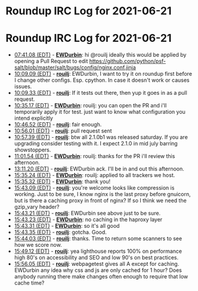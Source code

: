 # Roundup IRC Log for 2021-06-21 #
# Roundup IRC Log for 2021-06-21
* <a href="#07:41.08" id="07:41.08">07:41.08 (EDT)</a> - __[EWDurbin](https://github.com/EWDurbin)__: hi @rouilj ideally this would be applied by opening a Pull Request to edit <https://github.com/python/psf-salt/blob/master/salt/bugs/config/nginx.conf.jinja>
* <a href="#10:09.09" id="10:09.09">10:09.09 (EDT)</a> - __[rouilj](https://github.com/rouilj)__: EWDurbin,  I want to try it on roundup first before I change other configs. Esp. cpython. In case it doesn't work or causes issues.
* <a href="#10:09.33" id="10:09.33">10:09.33 (EDT)</a> - __[rouilj](https://github.com/rouilj)__: If it tests out there, then yup it goes in as a pull request.
* <a href="#10:35.17" id="10:35.17">10:35.17 (EDT)</a> - __[EWDurbin](https://github.com/EWDurbin)__: rouilj: you can open the PR and i'll temporarily apply it for test. just want to know what configuration you intend explicitly
* <a href="#10:46.52" id="10:46.52">10:46.52 (EDT)</a> - __[rouilj](https://github.com/rouilj)__: fair enough.
* <a href="#10:56.01" id="10:56.01">10:56.01 (EDT)</a> - __[rouilj](https://github.com/rouilj)__: pull request sent
* <a href="#10:57.39" id="10:57.39">10:57.39 (EDT)</a> - __[rouilj](https://github.com/rouilj)__: btw all 2.1.0b1 was released saturday. If you are upgrading consider testing with it. I expect 2.1.0 in mid july barring showstoppers.
* <a href="#11:01.54" id="11:01.54">11:01.54 (EDT)</a> - __[EWDurbin](https://github.com/EWDurbin)__: rouilj: thanks for the PR i'll review this afternoon.
* <a href="#13:11.20" id="13:11.20">13:11.20 (EDT)</a> - __[rouilj](https://github.com/rouilj)__: EWDurbin ack. I'll be in and out this afternoon.
* <a href="#15:35.24" id="15:35.24">15:35.24 (EDT)</a> - __[EWDurbin](https://github.com/EWDurbin)__: rouilj: applied to all trackers we host.
* <a href="#15:35.32" id="15:35.32">15:35.32 (EDT)</a> - __[EWDurbin](https://github.com/EWDurbin)__: thank you!
* <a href="#15:43.09" id="15:43.09">15:43.09 (EDT)</a> - __[rouilj](https://github.com/rouilj)__: you're welcome looks like compression is working. Just to be sure, I know nginx is the last proxy before gnuicorn, but is there a caching proxy in front of nginx? If so I think we need the gzip_vary header?
* <a href="#15:43.21" id="15:43.21">15:43.21 (EDT)</a> - __[rouilj](https://github.com/rouilj)__: EWDurbin see above just to be sure.
* <a href="#15:43.23" id="15:43.23">15:43.23 (EDT)</a> - __[EWDurbin](https://github.com/EWDurbin)__: no caching in the haproxy layer
* <a href="#15:43.31" id="15:43.31">15:43.31 (EDT)</a> - __[EWDurbin](https://github.com/EWDurbin)__: so it's all good
* <a href="#15:43.35" id="15:43.35">15:43.35 (EDT)</a> - __[rouilj](https://github.com/rouilj)__: gotcha. Good.
* <a href="#15:44.03" id="15:44.03">15:44.03 (EDT)</a> - __[rouilj](https://github.com/rouilj)__: thanks. Time to return some scanners to see how we score now.
* <a href="#15:49.12" id="15:49.12">15:49.12 (EDT)</a> - __[rouilj](https://github.com/rouilj)__: yea lighthouse reports 100% on performance high 80's on accessibility and SEO and low 90's on best practices.
* <a href="#15:56.05" id="15:56.05">15:56.05 (EDT)</a> - __[rouilj](https://github.com/rouilj)__: webpagetest gives all A except for caching. EWDurbin any idea why css and js are only cached for 1 hour? Does anybody running there make changes often enough to require that low cache time?
